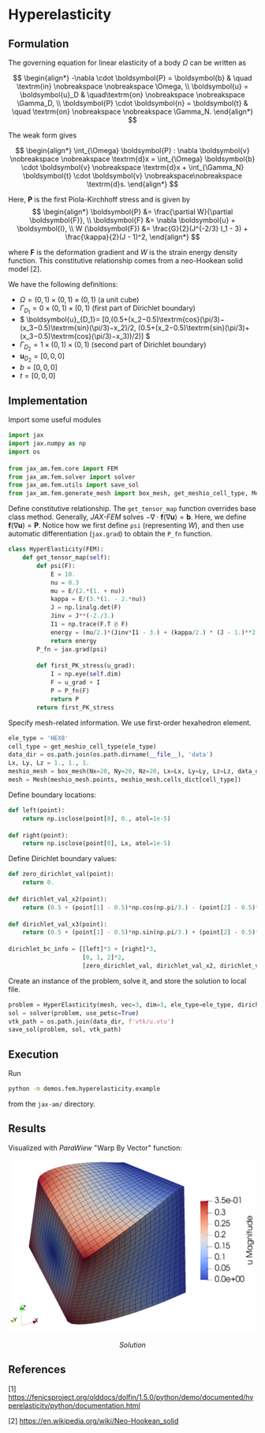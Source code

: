 # Hyperelasticity

## Formulation

The governing equation for linear elasticity of a body $\Omega$ can be written as

$$
\begin{align*}
    -\nabla \cdot \boldsymbol{P}  = \boldsymbol{b} & \quad \textrm{in}  \nobreakspace \nobreakspace \Omega, \\
    \boldsymbol{u} = \boldsymbol{u}_D &  \quad\textrm{on} \nobreakspace \nobreakspace \Gamma_D,  \\
    \boldsymbol{P}  \cdot \boldsymbol{n} = \boldsymbol{t}  & \quad \textrm{on} \nobreakspace \nobreakspace \Gamma_N.
\end{align*}
$$

The weak form gives

$$
\begin{align*}
\int_{\Omega}  \boldsymbol{P} : \nabla \boldsymbol{v} \nobreakspace \nobreakspace \textrm{d}x = \int_{\Omega} \boldsymbol{b}  \cdot \boldsymbol{v} \nobreakspace \textrm{d}x + \int_{\Gamma_N} \boldsymbol{t} \cdot \boldsymbol{v} \nobreakspace\nobreakspace \textrm{d}s.
\end{align*}
$$

Here, $\boldsymbol{P}$ is the first Piola-Kirchhoff stress and is given by
$$
\begin{align*} 
    \boldsymbol{P} &= \frac{\partial W}{\partial \boldsymbol{F}},  \\
    \boldsymbol{F} &= \nabla \boldsymbol{u} + \boldsymbol{I},  \\
    W (\boldsymbol{F}) &= \frac{G}{2}(J^{-2/3} I_1 - 3) + \frac{\kappa}{2}(J - 1)^2,
\end{align*}
$$

where $\boldsymbol{F}$ is the deformation gradient and $W$ is the strain energy density function. This constitutive relationship comes from a neo-Hookean solid model [2].


We have the following definitions:
* $\Omega=(0,1)\times(0,1)\times(0,1)$ (a unit cube)
* $\Gamma_{D_1}=0\times(0,1)\times(0,1)$ (first part of Dirichlet boundary)
* $
\boldsymbol{u}_{D_1}= [0,(0.5+(x_2−0.5)\textrm{cos}(\pi/3)−(x_3−0.5)\textrm{sin}(\pi/3)−x_2)/2, (0.5+(x_2−0.5)\textrm{sin}(\pi/3)+(x_3−0.5)\textrm{cos}(\pi/3)−x_3))/2)] $
* $\Gamma_{D_2}=1\times(0,1)\times(0,1)$ (second part of Dirichlet boundary)
* $\boldsymbol{u}_{D_2}=[0,0,0]$ 
* $b=[0, 0, 0]$
* $t=[0, 0, 0]$


## Implementation

Import some useful modules

```python
import jax
import jax.numpy as np
import os

from jax_am.fem.core import FEM
from jax_am.fem.solver import solver
from jax_am.fem.utils import save_sol
from jax_am.fem.generate_mesh import box_mesh, get_meshio_cell_type, Mesh
```

Define constitutive relationship. The `get_tensor_map` function overrides base class method. Generally, *JAX-FEM* solves $-\nabla \cdot \boldsymbol{f}(\nabla \boldsymbol{u}) = \boldsymbol{b}$. Here, we define $\boldsymbol{f}(\nabla \boldsymbol{u})=\boldsymbol{P}$. Notice how we first define `psi` (representing $W$), and then use automatic differentiation (`jax.grad`) to obtain the `P_fn` function.
```python
class HyperElasticity(FEM):
    def get_tensor_map(self):
        def psi(F):
            E = 10.
            nu = 0.3
            mu = E/(2.*(1. + nu))
            kappa = E/(3.*(1. - 2.*nu))
            J = np.linalg.det(F)
            Jinv = J**(-2./3.)
            I1 = np.trace(F.T @ F)
            energy = (mu/2.)*(Jinv*I1 - 3.) + (kappa/2.) * (J - 1.)**2.
            return energy
        P_fn = jax.grad(psi)

        def first_PK_stress(u_grad):
            I = np.eye(self.dim)
            F = u_grad + I
            P = P_fn(F)
            return P
        return first_PK_stress
```

Specify mesh-related information. We use first-order hexahedron element.
```python
ele_type = 'HEX8'
cell_type = get_meshio_cell_type(ele_type)
data_dir = os.path.join(os.path.dirname(__file__), 'data')
Lx, Ly, Lz = 1., 1., 1.
meshio_mesh = box_mesh(Nx=20, Ny=20, Nz=20, Lx=Lx, Ly=Ly, Lz=Lz, data_dir=data_dir, ele_type=ele_type)
mesh = Mesh(meshio_mesh.points, meshio_mesh.cells_dict[cell_type])
```

Define boundary locations:
```python
def left(point):
    return np.isclose(point[0], 0., atol=1e-5)

def right(point):
    return np.isclose(point[0], Lx, atol=1e-5)
```

Define Dirichlet boundary values:
```python
def zero_dirichlet_val(point):
    return 0.

def dirichlet_val_x2(point):
    return (0.5 + (point[1] - 0.5)*np.cos(np.pi/3.) - (point[2] - 0.5)*np.sin(np.pi/3.) - point[1])/2.

def dirichlet_val_x3(point):
    return (0.5 + (point[1] - 0.5)*np.sin(np.pi/3.) + (point[2] - 0.5)*np.cos(np.pi/3.) - point[2])/2.

dirichlet_bc_info = [[left]*3 + [right]*3, 
                     [0, 1, 2]*2, 
                     [zero_dirichlet_val, dirichlet_val_x2, dirichlet_val_x3] + [zero_dirichlet_val]*3]
```

Create an instance of the problem, solve it, and store the solution to local file.
```python
problem = HyperElasticity(mesh, vec=3, dim=3, ele_type=ele_type, dirichlet_bc_info=dirichlet_bc_info)
sol = solver(problem, use_petsc=True)
vtk_path = os.path.join(data_dir, f'vtk/u.vtu')
save_sol(problem, sol, vtk_path)
```

## Execution
Run
```bash
python -m demos.fem.hyperelasticity.example
```
from the `jax-am/` directory.


## Results

Visualized with *ParaWiew* "Warp By Vector" function:

<p align="middle">
  <img src="materials/sol.png" width="500" />
</p>
<p align="middle">
    <em >Solution</em>
</p>

## References

[1] https://fenicsproject.org/olddocs/dolfin/1.5.0/python/demo/documented/hyperelasticity/python/documentation.html

[2] https://en.wikipedia.org/wiki/Neo-Hookean_solid